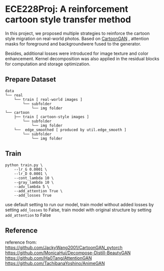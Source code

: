 # ECE228Proj: A reinforcement cartoon style transfer method
In this project, we proposed multiple strategies to reinforce the cartoon style migration on real-world photos. Based on [CartoonGAN](https://openaccess.thecvf.com/content_cvpr_2018/papers/Chen_CartoonGAN_Generative_Adversarial_CVPR_2018_paper.pdf) , attention masks for foreground and backgroundwere fused to the generator. 

Besides, additional losses were introduced for image texture and color enhancement. Kernel decomposition was also applied in the residual blocks for computation and storage optimization.

## Prepare Dataset

```
data
└── real
    └── train [ real-world images ]
        └── subfolder
            └── img folder
└── cartoon
    ├── train [ cartoon-style images ]
        └── subfolder
            └── img folder
    └──  edge_smoothed [ produced by util.edge_smooth ]
        └── subfolder
            └── img folder
```

## Train
```
python train.py \
    --lr_G 0.0001 \
    --lr_D 0.0001 \
    --cont_lambda 10 \
    --gray_lambda 10 \
    --adv_lambda 5 \
    --add_attention True \
    --add_losses True
```
use default setting to run our model, train model without added losses by setting ```add_losses``` to False, train model with original structure by setting ```add_attention``` to False

## Reference
reference from:\
https://github.com/JackyWang2001/CartoonGAN_pytorch
https://github.com/MonicaHui/Decompose-Distill-BeautyGAN
https://github.com/Ha0Tang/AttentionGAN
https://github.com/TachibanaYoshino/AnimeGAN


